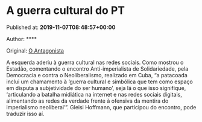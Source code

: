 
# A guerra cultural do PT

Published at: **2019-11-07T08:48:57+00:00**

Author: ****

Original: [O Antagonista](https://www.oantagonista.com/brasil/a-guerra-cultural-do-pt/)

A esquerda aderiu à guerra cultural nas redes sociais.
Como mostrou o Estadão, comentando o encontro Anti-imperialista de Solidariedade, pela Democracia e contra o Neoliberalismo, realizado em Cuba, “a patacoada inclui um chamamento à ‘guerra cultural e simbólica que tem como espaço em disputa a subjetividade do ser humano’, seja lá o que isso signifique, ‘articulando a batalha midiática na internet e nas redes sociais digitais, alimentando as redes da verdade frente à ofensiva da mentira do imperialismo neoliberal’”.
Gleisi Hoffmann, que participou do encontro, pode traduzir isso aí.
